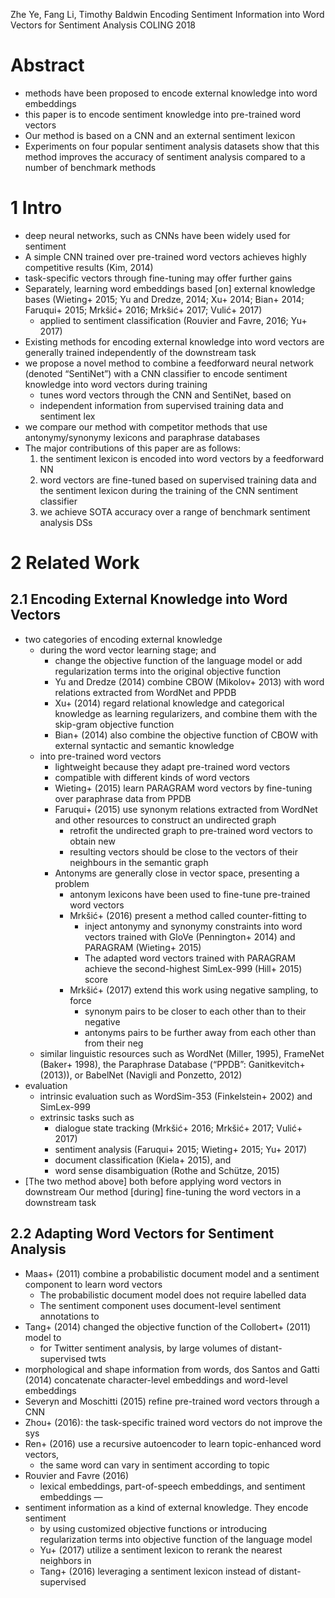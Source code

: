 Zhe Ye, Fang Li, Timothy Baldwin
Encoding Sentiment Information into Word Vectors for Sentiment Analysis
COLING 2018

# Abstract

* methods have been proposed to encode external knowledge into word embeddings
* this paper is to encode sentiment knowledge into pre-trained word vectors
* Our method is based on a CNN and an external sentiment lexicon
* Experiments on four popular sentiment analysis datasets show that
  this method improves the accuracy of sentiment analysis
  compared to a number of benchmark methods

# 1 Intro

* deep neural networks, such as CNNs have been widely used for sentiment
* A simple CNN trained over pre-trained word vectors
  achieves highly competitive results (Kim, 2014)
* task-specific vectors through fine-tuning may offer further gains
* Separately, learning word embeddings based [on] external knowledge bases
  (Wieting+ 2015; Yu and Dredze, 2014; Xu+ 2014; Bian+ 2014;
  Faruqui+ 2015; Mrkšić+ 2016; Mrkšić+ 2017; Vulić+ 2017)
  * applied to sentiment classification (Rouvier and Favre, 2016; Yu+ 2017)
* Existing methods for encoding external knowledge into word vectors are
  generally trained independently of the downstream task
* we propose a novel method to combine
  a feedforward neural network (denoted “SentiNet”) with a CNN classifier
  to encode sentiment knowledge into word vectors during training
  * tunes word vectors through the CNN and SentiNet, based on
  * independent information from supervised training data and sentiment lex
* we compare our method with competitor methods that use
  antonymy/synonymy lexicons and paraphrase databases
* The major contributions of this paper are as follows:
  1. the sentiment lexicon is encoded into word vectors by a feedforward NN
  1. word vectors are fine-tuned based on supervised training data and the
    sentiment lexicon during the training of the CNN sentiment classifier
  1. we achieve SOTA accuracy over a range of benchmark sentiment analysis DSs

# 2 Related Work

## 2.1 Encoding External Knowledge into Word Vectors

* two categories of encoding external knowledge
  * during the word vector learning stage; and
    * change the objective function of the language model
      or add regularization terms into the original objective function
    * Yu and Dredze (2014) combine CBOW (Mikolov+ 2013) with word relations
      extracted from WordNet and PPDB
    * Xu+ (2014) regard relational knowledge and categorical knowledge as
      learning regularizers, and combine them with the skip-gram objective
      function
    * Bian+ (2014) also combine the objective function of CBOW with external
      syntactic and semantic knowledge
  * into pre-trained word vectors
    * lightweight because they adapt pre-trained word vectors
    * compatible with different kinds of word vectors
    * Wieting+ (2015) learn PARAGRAM word vectors by fine-tuning over
      paraphrase data from PPDB
    * Faruqui+ (2015) use synonym relations extracted from WordNet and other
      resources to construct an undirected graph
      * retrofit the undirected graph to pre-trained word vectors to obtain new
      * resulting vectors should be close to the vectors of their neighbours in
        the semantic graph
    * Antonyms are generally close in vector space, presenting a problem
      * antonym lexicons have been used to fine-tune pre-trained word vectors
      * Mrkšić+ (2016) present a method called counter-fitting to
        * inject antonymy and synonymy constraints into word vectors trained
          with GloVe (Pennington+ 2014) and PARAGRAM (Wieting+ 2015)
        * The adapted word vectors trained with PARAGRAM achieve the
          second-highest SimLex-999 (Hill+ 2015) score
      * Mrkšić+ (2017) extend this work using negative sampling, to force
        * synonym pairs to be closer to each other than to their negative
        * antonyms pairs to be further away from each other than from their neg
  * similar linguistic resources such as WordNet (Miller, 1995), FrameNet
    (Baker+ 1998), the Paraphrase Database (“PPDB”: Ganitkevitch+ (2013)), or
    BabelNet (Navigli and Ponzetto, 2012)
* evaluation
  * intrinsic evaluation such as WordSim-353 (Finkelstein+ 2002) and SimLex-999
  * extrinsic tasks such as
    * dialogue state tracking (Mrkšić+ 2016; Mrkšić+ 2017; Vulić+ 2017)
    * sentiment analysis (Faruqui+ 2015; Wieting+ 2015; Yu+ 2017)
    * document classification (Kiela+ 2015), and
    * word sense disambiguation (Rothe and Schütze, 2015)
* [The two method above] both before applying word vectors in downstream
  Our method [during] fine-tuning the word vectors in a downstream task

## 2.2 Adapting Word Vectors for Sentiment Analysis

* Maas+ (2011) combine a probabilistic document model and a sentiment
  component to learn word vectors
  * The probabilistic document model does not require labelled data
  * The sentiment component uses document-level sentiment annotations to
* Tang+ (2014) changed the objective function of the Collobert+ (2011) model to
  * for Twitter sentiment analysis, by large volumes of distant-supervised twts
* morphological and shape information from words, dos Santos and Gatti (2014)
  concatenate character-level embeddings and word-level embeddings
* Severyn and Moschitti (2015) refine pre-trained word vectors through a CNN
* Zhou+ (2016): the task-specific trained word vectors do not improve the sys
* Ren+ (2016) use a recursive autoencoder to learn topic-enhanced word vectors,
  * the same word can vary in sentiment according to topic
* Rouvier and Favre (2016)
  * lexical embeddings, part-of-speech embeddings, and sentiment embeddings —
* sentiment information as a kind of external knowledge.  They encode sentiment
  * by using customized objective functions or introducing regularization terms
    into objective function of the language model
  * Yu+ (2017) utilize a sentiment lexicon to rerank the nearest neighbors in
  * Tang+ (2016) leveraging a sentiment lexicon instead of distant-supervised
